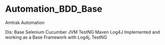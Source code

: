 # Automation_BDD_Base
Amtrak Automation 

Dis:
Base Selenium Cucumber JVM TestNG Maven Log4J Implemented and working as a Base Framework with Log4j, TestNG 






